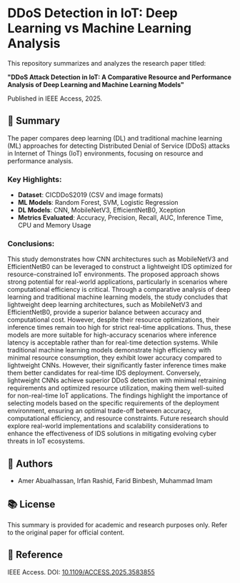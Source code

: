 # DDoS Detection in IoT: Deep Learning vs Machine Learning Analysis

This repository summarizes and analyzes the research paper titled:

**"DDoS Attack Detection in IoT: A Comparative Resource and Performance Analysis of Deep Learning and Machine Learning Models"**

Published in IEEE Access, 2025.

## 📄 Summary

The paper compares deep learning (DL) and traditional machine learning (ML) approaches for detecting Distributed Denial of Service (DDoS) attacks in Internet of Things (IoT) environments, focusing on resource and performance analysis. 

### Key Highlights:
- **Dataset**: CICDDoS2019 (CSV and image formats)
- **ML Models**: Random Forest, SVM, Logistic Regression
- **DL Models**: CNN, MobileNetV3, EfficientNetB0, Xception
- **Metrics Evaluated**: Accuracy, Precision, Recall, AUC, Inference Time, CPU and Memory Usage

### Conclusions:
This study demonstrates how CNN architectures such as MobileNetV3 and EfficientNetB0 can be leveraged to construct
a lightweight IDS optimized for resource-constrained IoT
environments. The proposed approach shows strong potential
for real-world applications, particularly in scenarios where
computational efficiency is critical.
Through a comparative analysis of deep learning and
traditional machine learning models, the study concludes
that lightweight deep learning architectures, such as MobileNetV3 and EfficientNetB0, provide a superior balance
between accuracy and computational cost. However, despite
their resource optimizations, their inference times remain too
high for strict real-time applications. Thus, these models are
more suitable for high-accuracy scenarios where inference
latency is acceptable rather than for real-time detection systems.
While traditional machine learning models demonstrate
high efficiency with minimal resource consumption, they
exhibit lower accuracy compared to lightweight CNNs. However, their significantly faster inference times make them
better candidates for real-time IDS deployment. Conversely,
lightweight CNNs achieve superior DDoS detection with
minimal retraining requirements and optimized resource utilization, making them well-suited for non-real-time IoT applications.
The findings highlight the importance of selecting models based on the specific requirements of the deployment
environment, ensuring an optimal trade-off between accuracy, computational efficiency, and resource constraints. Future research should explore real-world implementations and
scalability considerations to enhance the effectiveness of
IDS solutions in mitigating evolving cyber threats in IoT
ecosystems.

## 🧠 Authors

- Amer Abualhassan, Irfan Rashid, Farid Binbesh, Muhammad Imam

## 📚 License

This summary is provided for academic and research purposes only. Refer to the original paper for official content.

## 📎 Reference

IEEE Access. DOI: [10.1109/ACCESS.2025.3583855](https://doi.org/10.1109/ACCESS.2025.3583855)
